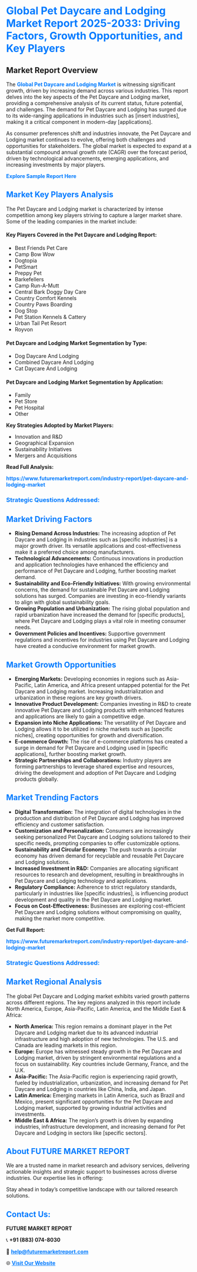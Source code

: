 <h1 style="color: #007BFF;">Global Pet Daycare and Lodging Market Report 2025-2033: Driving Factors, Growth Opportunities, and Key Players</h1>

<section id="overview">
<h2>Market Report Overview</h2>
<p>The <a href="https://www.futuremarketreport.com/industry-report/pet-daycare-and-lodging-market" style="color: #007BFF; text-decoration: none;"><strong>Global Pet Daycare and Lodging Market</strong></a> is witnessing significant growth, driven by increasing demand across various industries. This report delves into the key aspects of the Pet Daycare and Lodging market, providing a comprehensive analysis of its current status, future potential, and challenges. The demand for Pet Daycare and Lodging has surged due to its wide-ranging applications in industries such as [insert industries], making it a critical component in modern-day [applications].</p>
<p>As consumer preferences shift and industries innovate, the Pet Daycare and Lodging market continues to evolve, offering both challenges and opportunities for stakeholders. The global market is expected to expand at a substantial compound annual growth rate (CAGR) over the forecast period, driven by technological advancements, emerging applications, and increasing investments by major players.</p>
</section>

<section id="overview">
<p><a href="https://www.futuremarketreport.com/request-sample/reportId=50925" style="color: #007BFF; text-decoration: none;"><strong>Explore Sample Report Here</strong></a></p>
</section>

<section id="key-players">
<h2 style="color: #007BFF;">Market Key Players Analysis</h2>
<p>The Pet Daycare and Lodging market is characterized by intense competition among key players striving to capture a larger market share. Some of the leading companies in the market include:</p>
<h4>Key Players Covered in the Pet Daycare and Lodging Report:</h4>
<ul><li>Best Friends Pet Care</li><li>Camp Bow Wow</li><li>Dogtopia</li><li>PetSmart</li><li>Preppy Pet</li><li>Barkefellers</li><li>Camp Run-A-Mutt</li><li>Central Bark Doggy Day Care</li><li>Country Comfort Kennels</li><li>Country Paws Boarding</li><li>Dog Stop</li><li>Pet Station Kennels &amp; Cattery</li><li>Urban Tail Pet Resort</li><li>Royvon</li></ul>
<h4>Pet Daycare and Lodging Market Segmentation by Type:</h4>
<ul><li>Dog Daycare And Lodging</li><li>Combined Daycare And Lodging</li><li>Cat Daycare And Lodging</li></ul>

<h4>Pet Daycare and Lodging Market Segmentation by Application:</h4>
<ul><li>Family</li><li>Pet Store</li><li>Pet Hospital</li><li>Other</li></ul>
<p><strong>Key Strategies Adopted by Market Players:</strong></p>
<ul>
<li>Innovation and R&D</li>
<li>Geographical Expansion</li>
<li>Sustainability Initiatives</li>
<li>Mergers and Acquisitions</li>
</ul>
</section>

<section>
<p><strong>Read Full Analysis: </strong></p><a href="https://www.futuremarketreport.com/industry-report/pet-daycare-and-lodging-market" style="color: #007BFF; text-decoration: none;"><strong>https://www.futuremarketreport.com/industry-report/pet-daycare-and-lodging-market</strong></a>
<h3 style="color: #007BFF;">Strategic Questions Addressed:</h3>
</section>

<section id="driving-factors">
<h2 style="color: #007BFF;">Market Driving Factors</h2>
<ul>
<li><strong>Rising Demand Across Industries:</strong> The increasing adoption of Pet Daycare and Lodging in industries such as [specific industries] is a major growth driver. Its versatile applications and cost-effectiveness make it a preferred choice among manufacturers.</li>
<li><strong>Technological Advancements:</strong> Continuous innovations in production and application technologies have enhanced the efficiency and performance of Pet Daycare and Lodging, further boosting market demand.</li>
<li><strong>Sustainability and Eco-Friendly Initiatives:</strong> With growing environmental concerns, the demand for sustainable Pet Daycare and Lodging solutions has surged. Companies are investing in eco-friendly variants to align with global sustainability goals.</li>
<li><strong>Growing Population and Urbanization:</strong> The rising global population and rapid urbanization have increased the demand for [specific products], where Pet Daycare and Lodging plays a vital role in meeting consumer needs.</li>
<li><strong>Government Policies and Incentives:</strong> Supportive government regulations and incentives for industries using Pet Daycare and Lodging have created a conducive environment for market growth.</li>
</ul>
</section>

<section id="growth-opportunities">
<h2 style="color: #007BFF;">Market Growth Opportunities</h2>
<ul>
<li><strong>Emerging Markets:</strong> Developing economies in regions such as Asia-Pacific, Latin America, and Africa present untapped potential for the Pet Daycare and Lodging market. Increasing industrialization and urbanization in these regions are key growth drivers.</li>
<li><strong>Innovative Product Development:</strong> Companies investing in R&D to create innovative Pet Daycare and Lodging products with enhanced features and applications are likely to gain a competitive edge.</li>
<li><strong>Expansion into Niche Applications:</strong> The versatility of Pet Daycare and Lodging allows it to be utilized in niche markets such as [specific niches], creating opportunities for growth and diversification.</li>
<li><strong>E-commerce Growth:</strong> The rise of e-commerce platforms has created a surge in demand for Pet Daycare and Lodging used in [specific applications], further boosting market growth.</li>
<li><strong>Strategic Partnerships and Collaborations:</strong> Industry players are forming partnerships to leverage shared expertise and resources, driving the development and adoption of Pet Daycare and Lodging products globally.</li>
</ul>
</section>

<section id="trending-factors">
<h2 style="color: #007BFF;">Market Trending Factors</h2>
<ul>
<li><strong>Digital Transformation:</strong> The integration of digital technologies in the production and distribution of Pet Daycare and Lodging has improved efficiency and customer satisfaction.</li>
<li><strong>Customization and Personalization:</strong> Consumers are increasingly seeking personalized Pet Daycare and Lodging solutions tailored to their specific needs, prompting companies to offer customizable options.</li>
<li><strong>Sustainability and Circular Economy:</strong> The push towards a circular economy has driven demand for recyclable and reusable Pet Daycare and Lodging solutions.</li>
<li><strong>Increased Investment in R&D:</strong> Companies are allocating significant resources to research and development, resulting in breakthroughs in Pet Daycare and Lodging technology and applications.</li>
<li><strong>Regulatory Compliance:</strong> Adherence to strict regulatory standards, particularly in industries like [specific industries], is influencing product development and quality in the Pet Daycare and Lodging market.</li>
<li><strong>Focus on Cost-Effectiveness:</strong> Businesses are exploring cost-efficient Pet Daycare and Lodging solutions without compromising on quality, making the market more competitive.</li>
</ul>
</section>

<section>
<p><strong>Get Full Report: </strong></p><a href="https://www.futuremarketreport.com/industry-report/pet-daycare-and-lodging-market" style="color: #007BFF; text-decoration: none;"><strong>https://www.futuremarketreport.com/industry-report/pet-daycare-and-lodging-market</strong></a>
<h3 style="color: #007BFF;">Strategic Questions Addressed:</h3>
</section>


<section id="regional-analysis">
<h2 style="color: #007BFF;">Market Regional Analysis</h2>
<p>The global Pet Daycare and Lodging market exhibits varied growth patterns across different regions. The key regions analyzed in this report include North America, Europe, Asia-Pacific, Latin America, and the Middle East & Africa:</p>
<ul>
<li><strong>North America:</strong> This region remains a dominant player in the Pet Daycare and Lodging market due to its advanced industrial infrastructure and high adoption of new technologies. The U.S. and Canada are leading markets in this region.</li>
<li><strong>Europe:</strong> Europe has witnessed steady growth in the Pet Daycare and Lodging market, driven by stringent environmental regulations and a focus on sustainability. Key countries include Germany, France, and the U.K.</li>
<li><strong>Asia-Pacific:</strong> The Asia-Pacific region is experiencing rapid growth, fueled by industrialization, urbanization, and increasing demand for Pet Daycare and Lodging in countries like China, India, and Japan.</li>
<li><strong>Latin America:</strong> Emerging markets in Latin America, such as Brazil and Mexico, present significant opportunities for the Pet Daycare and Lodging market, supported by growing industrial activities and investments.</li>
<li><strong>Middle East & Africa:</strong> The region’s growth is driven by expanding industries, infrastructure development, and increasing demand for Pet Daycare and Lodging in sectors like [specific sectors].</li>
</ul>
</section>

<footer>
<h2 style="color: #007BFF;">About FUTURE MARKET REPORT</h2>
<p>We are a trusted name in market research and advisory services, delivering actionable insights and strategic support to businesses across diverse industries. Our expertise lies in offering:</p>

<p>Stay ahead in today’s competitive landscape with our tailored research solutions.</p>

<h2 style="color: #007BFF;">Contact Us:</h2>
<p><strong>FUTURE MARKET REPORT</strong></p>
<p>📞 <strong>+91 (883) 074-8030</strong></p>
<p>📧 <strong><a href="mailto:help@futuremarketreport.com" style="color: #007BFF;">help@futuremarketreport.com</a></strong></p>
<p>🌐 <strong><a href="https://www.futuremarketreport.com/" style="color: #007BFF;">Visit Our Website</a></strong></p>
</footer>